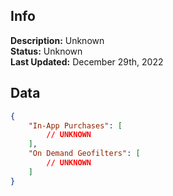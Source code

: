 ## Info
**Description:** Unknown\
**Status:** Unknown\
**Last Updated:** December 29th, 2022

## Data
```json
{
    "In-App Purchases": [
        // UNKNOWN
    ],
    "On Demand Geofilters": [
        // UNKNOWN
    ]
}
```